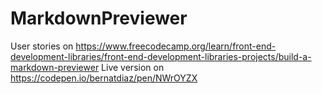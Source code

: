 # MarkdownPreviewer

User stories on https://www.freecodecamp.org/learn/front-end-development-libraries/front-end-development-libraries-projects/build-a-markdown-previewer
Live version on https://codepen.io/bernatdiaz/pen/NWrOYZX
